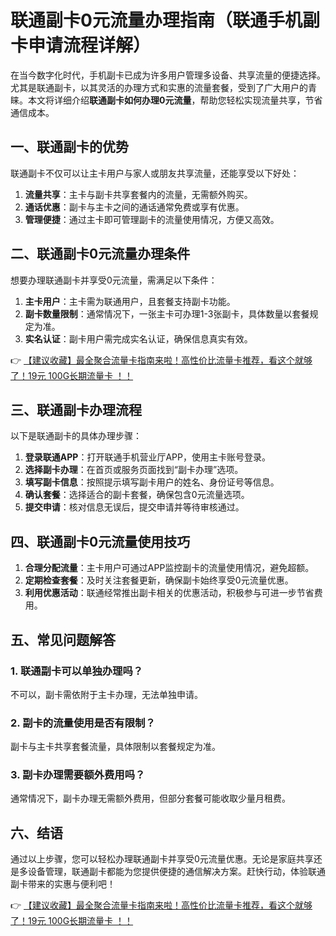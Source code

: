 # 联通副卡0元流量办理指南（联通手机副卡申请流程详解）

在当今数字化时代，手机副卡已成为许多用户管理多设备、共享流量的便捷选择。尤其是联通副卡，以其灵活的办理方式和实惠的流量套餐，受到了广大用户的青睐。本文将详细介绍**联通副卡如何办理0元流量**，帮助您轻松实现流量共享，节省通信成本。

## 一、联通副卡的优势

联通副卡不仅可以让主卡用户与家人或朋友共享流量，还能享受以下好处：
1. **流量共享**：主卡与副卡共享套餐内的流量，无需额外购买。
2. **通话优惠**：副卡与主卡之间的通话通常免费或享有优惠。
3. **管理便捷**：通过主卡即可管理副卡的流量使用情况，方便又高效。

## 二、联通副卡0元流量办理条件

想要办理联通副卡并享受0元流量，需满足以下条件：
1. **主卡用户**：主卡需为联通用户，且套餐支持副卡功能。
2. **副卡数量限制**：通常情况下，一张主卡可办理1-3张副卡，具体数量以套餐规定为准。
3. **实名认证**：副卡用户需完成实名认证，确保信息真实有效。

👉 [【建议收藏】最全聚合流量卡指南来啦！高性价比流量卡推荐，看这个就够了！19元 100G长期流量卡 ！！](https://bit.ly/Liuliangka)

## 三、联通副卡办理流程

以下是联通副卡的具体办理步骤：
1. **登录联通APP**：打开联通手机营业厅APP，使用主卡账号登录。
2. **选择副卡办理**：在首页或服务页面找到“副卡办理”选项。
3. **填写副卡信息**：按照提示填写副卡用户的姓名、身份证号等信息。
4. **确认套餐**：选择适合的副卡套餐，确保包含0元流量选项。
5. **提交申请**：核对信息无误后，提交申请并等待审核通过。

## 四、联通副卡0元流量使用技巧

1. **合理分配流量**：主卡用户可通过APP监控副卡的流量使用情况，避免超额。
2. **定期检查套餐**：及时关注套餐更新，确保副卡始终享受0元流量优惠。
3. **利用优惠活动**：联通经常推出副卡相关的优惠活动，积极参与可进一步节省费用。

## 五、常见问题解答

### 1. 联通副卡可以单独办理吗？
不可以，副卡需依附于主卡办理，无法单独申请。

### 2. 副卡的流量使用是否有限制？
副卡与主卡共享套餐流量，具体限制以套餐规定为准。

### 3. 副卡办理需要额外费用吗？
通常情况下，副卡办理无需额外费用，但部分套餐可能收取少量月租费。

## 六、结语

通过以上步骤，您可以轻松办理联通副卡并享受0元流量优惠。无论是家庭共享还是多设备管理，联通副卡都能为您提供便捷的通信解决方案。赶快行动，体验联通副卡带来的实惠与便利吧！

👉 [【建议收藏】最全聚合流量卡指南来啦！高性价比流量卡推荐，看这个就够了！19元 100G长期流量卡 ！！](https://bit.ly/Liuliangka)